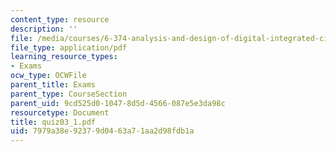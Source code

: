 ```yaml
---
content_type: resource
description: ''
file: /media/courses/6-374-analysis-and-design-of-digital-integrated-circuits-fall-2003/7979a38e92379d0463a71aa2d98fdb1a_quiz03_1.pdf
file_type: application/pdf
learning_resource_types:
- Exams
ocw_type: OCWFile
parent_title: Exams
parent_type: CourseSection
parent_uid: 9cd525d0-1047-8d5d-4566-087e5e3da98c
resourcetype: Document
title: quiz03_1.pdf
uid: 7979a38e-9237-9d04-63a7-1aa2d98fdb1a
---
```

